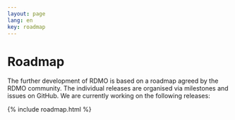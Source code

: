 ```yaml
---
layout: page
lang: en
key: roadmap
---
```


# Roadmap

The further development of RDMO is based on a roadmap agreed by the RDMO community. The individual releases are organised via milestones and issues on GitHub. We are currently working on the following releases:

{% include roadmap.html %}

